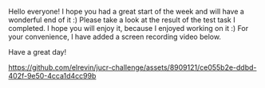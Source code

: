 Hello everyone! I hope you had a great start of the week and will have a wonderful end of it :)
Please take a look at the result of the test task I completed. I hope you will enjoy it, because I enjoyed working on it :)
For your convenience, I have added a screen recording video below.

Have a great day!



https://github.com/elrevin/jucr-challenge/assets/8909121/ce055b2e-ddbd-402f-9e50-4cca1d4cc99b



